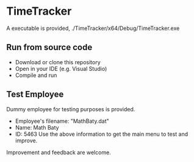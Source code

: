 # TimeTracker

A executable is provided, ./TimeTracker/x64/Debug/TimeTracker.exe

## Run from source code
- Download or clone this repository
- Open in your IDE (e.g. Visual Studio)
- Compile and run

## Test  Employee
Dummy employee for testing purposes is provided.
- Employee's filename: "MathBaty.dat"
- Name: Math Baty
- ID: 5463
Use the above information to get the main menu to test and improve.

Improvement and feedback are welcome.
